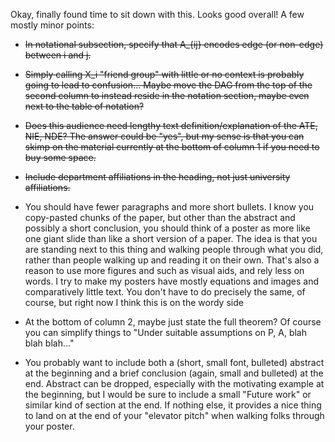 Okay, finally found time to sit down with this. Looks good overall! A few mostly minor points:

- ~~In notational subsection, specify that A_{ij} encodes edge (or non-edge) between i and j.~~

- ~~Simply calling X_i "friend group" with little or no context is probably going to lead to confusion... Maybe move the DAG from the top of the second column to instead reside in the notation section, maybe even next to the table of notation?~~
    
- ~~Does this audience need lengthy text definition/explanation of the ATE, NIE, NDE? The answer could be "yes", but my sense is that you can skimp on the material currently at the bottom of column 1 if you need to buy some space.~~
    
- ~~Include department affiliations in the heading, not just university affiliations.~~
  
- You should have fewer paragraphs and more short bullets. I know you copy-pasted chunks of the paper, but other than the abstract and possibly a short conclusion, you should think of a poster as more like one giant slide than like a short version of a paper. The idea is that you are standing next to this thing and walking people through what you did, rather than people walking up and reading it on their own. That's also a reason to use more figures and such as visual aids, and rely less on words. I try to make my posters have mostly equations and images and comparatively little text. You don't have to do precisely the same, of course, but right now I think this is on the wordy side

- At the bottom of column 2, maybe just state the full theorem? Of course you can simplify things to "Under suitable assumptions on P, A, blah blah blah..."

- You probably want to include both a (short, small font, bulleted) abstract at the beginning and a brief conclusion (again, small and bulleted) at the end. Abstract can be dropped, especially with the motivating example at the beginning, but I would be sure to include a small "Future work" or similar kind of section at the end. If nothing else, it provides a nice thing to land on at the end of your "elevator pitch" when walking folks through your poster.